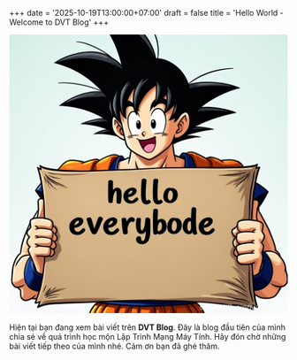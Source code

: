 +++
date = '2025-10-19T13:00:00+07:00'
draft = false
title = 'Hello World - Welcome to DVT Blog'
+++

![Chào mừng bạn đến với DVT Blog](hello.png)

Hiện tại bạn đang xem bài viết trên **DVT Blog**. Đây là blog đầu tiên của mình chia sẻ về quá trình học mộn Lập Trình Mạng Máy Tính. Hãy đón chờ những bài viết tiếp theo của mình nhé. Cảm ơn bạn đã ghé thăm.